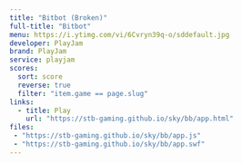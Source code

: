 ```yaml
---
title: "Bitbot (Broken)"
full-title: "Bitbot"
menu: https://i.ytimg.com/vi/6Cvryn39q-o/sddefault.jpg
developer: PlayJam
brand: PlayJam
service: playjam
scores:
  sort: score
  reverse: true
  filter: "item.game == page.slug"
links:
  - title: Play
    url: "https://stb-gaming.github.io/sky/bb/app.html"
files:
 - "https://stb-gaming.github.io/sky/bb/app.js"
 - "https://stb-gaming.github.io/sky/bb/app.swf"
---
```

